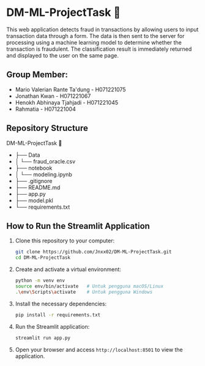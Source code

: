 # DM-ML-ProjectTask 🚗
This web application detects fraud in transactions by allowing users to input transaction data through a form. The data is then sent to the server for processing using a machine learning model to determine whether the transaction is fraudulent. The classification result is immediately returned and displayed to the user on the same page.

## Group Member:
- Mario Valerian Rante Ta'dung - H071221075
- Jonathan Kwan - H071221067
- Henokh Abhinaya Tjahjadi - H071221045
- Rahmatia - H071221004

## Repository Structure
DM-ML-ProjectTask 🚗
- ├── Data
- │ └── fraud_oracle.csv
- ├── notebook
- │ └── modeling.ipynb
- ├── .gitignore
- ├── README.md
- ├── app.py
- ├── model.pkl
- └── requirements.txt

## How to Run the Streamlit Application
1. Clone this repository to your computer:
   ```bash
   git clone https://github.com/Jnxx02/DM-ML-ProjectTask.git
   cd DM-ML-ProjectTask
2. Create and activate a virtual environment:
   ```bash
   python -m venv env
   source env/bin/activate   # Untuk pengguna macOS/Linux
   .\env\Scripts\activate    # Untuk pengguna Windows
4. Install the necessary dependencies:
   ```bash
   pip install -r requirements.txt
5. Run the Streamlit application:
   ```bash
   streamlit run app.py
6. Open your browser and access `http://localhost:8501` to view the application.
